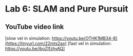 # Lab 6: SLAM and Pure Pursuit

## YouTube video link
[slow vel in simulation: https://youtu.be/OTHK1MB34-8](https://tinyurl.com/22mts2ax)
[fast vel in simulation: https://youtu.be/iboZlfzhyAQ]
